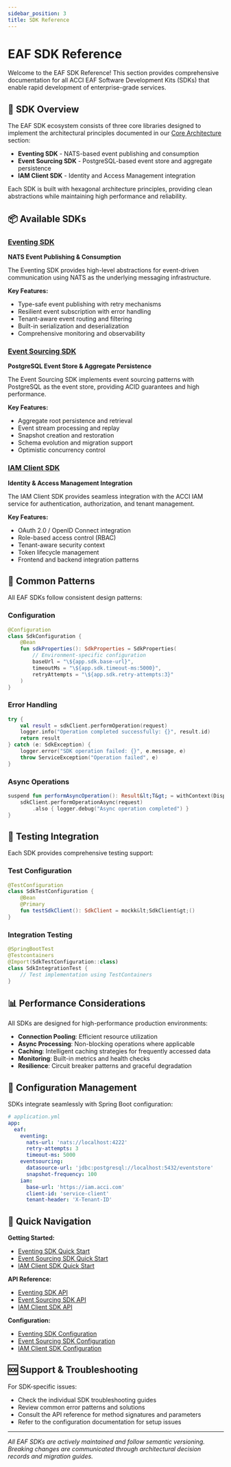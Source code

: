 ```yaml
---
sidebar_position: 3
title: SDK Reference
---
```


# EAF SDK Reference

Welcome to the EAF SDK Reference! This section provides comprehensive documentation for all ACCI EAF
Software Development Kits (SDKs) that enable rapid development of enterprise-grade services.

## 🚀 SDK Overview

The EAF SDK ecosystem consists of three core libraries designed to implement the architectural
principles documented in our [Core Architecture](../architecture/index.md) section:

- **Eventing SDK** - NATS-based event publishing and consumption
- **Event Sourcing SDK** - PostgreSQL-based event store and aggregate persistence
- **IAM Client SDK** - Identity and Access Management integration

Each SDK is built with hexagonal architecture principles, providing clean abstractions while
maintaining high performance and reliability.

## 📦 Available SDKs

### [Eventing SDK](./eventing-sdk/index.md)

**NATS Event Publishing & Consumption**

The Eventing SDK provides high-level abstractions for event-driven communication using NATS as the
underlying messaging infrastructure.

**Key Features:**

- Type-safe event publishing with retry mechanisms
- Resilient event subscription with error handling
- Tenant-aware event routing and filtering
- Built-in serialization and deserialization
- Comprehensive monitoring and observability

### [Event Sourcing SDK](./eventsourcing-sdk/index.md)

**PostgreSQL Event Store & Aggregate Persistence**

The Event Sourcing SDK implements event sourcing patterns with PostgreSQL as the event store,
providing ACID guarantees and high performance.

**Key Features:**

- Aggregate root persistence and retrieval
- Event stream processing and replay
- Snapshot creation and restoration
- Schema evolution and migration support
- Optimistic concurrency control

### [IAM Client SDK](./iam-client-sdk/index.md)

**Identity & Access Management Integration**

The IAM Client SDK provides seamless integration with the ACCI IAM service for authentication,
authorization, and tenant management.

**Key Features:**

- OAuth 2.0 / OpenID Connect integration
- Role-based access control (RBAC)
- Tenant-aware security context
- Token lifecycle management
- Frontend and backend integration patterns

## 🎯 Common Patterns

All EAF SDKs follow consistent design patterns:

### Configuration

```kotlin
@Configuration
class SdkConfiguration {
    @Bean
    fun sdkProperties(): SdkProperties = SdkProperties(
        // Environment-specific configuration
        baseUrl = "\${app.sdk.base-url}",
        timeoutMs = "\${app.sdk.timeout-ms:5000}",
        retryAttempts = "\${app.sdk.retry-attempts:3}"
    )
}
```

### Error Handling

```kotlin
try {
    val result = sdkClient.performOperation(request)
    logger.info("Operation completed successfully: {}", result.id)
    return result
} catch (e: SdkException) {
    logger.error("SDK operation failed: {}", e.message, e)
    throw ServiceException("Operation failed", e)
}
```

### Async Operations

```kotlin
suspend fun performAsyncOperation(): Result&lt;T&gt; = withContext(Dispatchers.IO) {
    sdkClient.performOperationAsync(request)
        .also { logger.debug("Async operation completed") }
}
```

## 🧪 Testing Integration

Each SDK provides comprehensive testing support:

### Test Configuration

```kotlin
@TestConfiguration
class SdkTestConfiguration {
    @Bean
    @Primary
    fun testSdkClient(): SdkClient = mockk&lt;SdkClient&gt;()
}
```

### Integration Testing

```kotlin
@SpringBootTest
@Testcontainers
@Import(SdkTestConfiguration::class)
class SdkIntegrationTest {
    // Test implementation using TestContainers
}
```

## 📊 Performance Considerations

All SDKs are designed for high-performance production environments:

- **Connection Pooling**: Efficient resource utilization
- **Async Processing**: Non-blocking operations where applicable
- **Caching**: Intelligent caching strategies for frequently accessed data
- **Monitoring**: Built-in metrics and health checks
- **Resilience**: Circuit breaker patterns and graceful degradation

## 🔧 Configuration Management

SDKs integrate seamlessly with Spring Boot configuration:

```yaml
# application.yml
app:
  eaf:
    eventing:
      nats-url: 'nats://localhost:4222'
      retry-attempts: 3
      timeout-ms: 5000
    eventsourcing:
      datasource-url: 'jdbc:postgresql://localhost:5432/eventstore'
      snapshot-frequency: 100
    iam:
      base-url: 'https://iam.acci.com'
      client-id: 'service-client'
      tenant-header: 'X-Tenant-ID'
```

## 🔗 Quick Navigation

**Getting Started:**

- [Eventing SDK Quick Start](./eventing-sdk/getting-started.md)
- [Event Sourcing SDK Quick Start](./eventsourcing-sdk/getting-started.md)
- [IAM Client SDK Quick Start](./iam-client-sdk/getting-started.md)

**API Reference:**

- [Eventing SDK API](./eventing-sdk/api-reference.md)
- [Event Sourcing SDK API](./eventsourcing-sdk/api-reference.md)
- [IAM Client SDK API](./iam-client-sdk/api-reference.md)

**Configuration:**

- [Eventing SDK Configuration](./eventing-sdk/configuration.md)
- [Event Sourcing SDK Configuration](./eventsourcing-sdk/configuration.md)
- [IAM Client SDK Configuration](./iam-client-sdk/configuration.md)

## 🆘 Support & Troubleshooting

For SDK-specific issues:

- Check the individual SDK troubleshooting guides
- Review common error patterns and solutions
- Consult the API reference for method signatures and parameters
- Refer to the configuration documentation for setup issues

---

_All EAF SDKs are actively maintained and follow semantic versioning. Breaking changes are
communicated through architectural decision records and migration guides._
